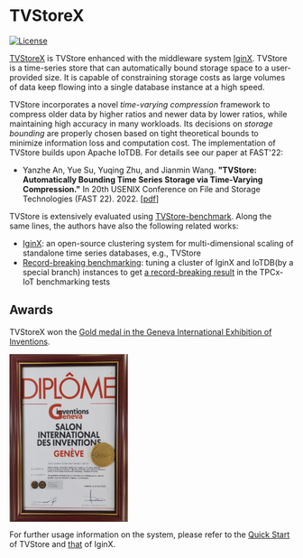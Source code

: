 # TVStoreX
[![License](https://img.shields.io/badge/license-Apache%202-4EB1BA.svg)](https://www.apache.org/licenses/LICENSE-2.0.html)

[TVStoreX](https://github.com/IGinX-THU/TVStoreX) is TVStore enhanced with the middleware system [IginX](https://github.com/thulab/IginX). TVStore is a time-series store that can automatically bound storage space to a user-provided size. It is capable of constraining storage costs as large volumes of data keep flowing into a single database instance at a high speed.

TVStore incorporates a novel *time-varying compression* framework to compress older data by higher ratios and newer data by lower ratios, while maintaining high accuracy in many workloads. Its decisions on *storage bounding* are properly chosen based on tight theoretical bounds to minimize information loss and computation cost. The implementation of TVStore builds upon Apache IoTDB. For details see our paper at FAST'22:
* Yanzhe An, Yue Su, Yuqing Zhu, and Jianmin Wang. **"TVStore: Automatically Bounding Time Series Storage via Time-Varying Compression."** In 20th USENIX Conference on File and Storage Technologies (FAST 22). 2022. [[pdf](https://www.usenix.org/conference/fast22/technical-sessions)]  

TVStore is extensively evaluated using [TVStore-benchmark](https://github.com/thulab/TVStore-benchmark). Along the same lines, the authors have also the following related works:
* [IginX](https://github.com/thulab/IginX): an open-source clustering system for multi-dimensional scaling of standalone time series databases, e.g., TVStore
* [Record-breaking benchmarking](https://link.springer.com/chapter/10.1007/978-3-030-94437-7_2): tuning a cluster of IginX and IoTDB(by a special branch) instances to get [a record-breaking result](https://arxiv.org/abs/2107.09351) in the TPCx-IoT benchmarking tests

## Awards

TVStoreX won the [Gold medal in the Geneva International Exhibition of Inventions](https://github.com/IGinX-THU/TVStoreX/blob/main/docs/award.jpg).

<img src="https://github.com/IGinX-THU/TVStoreX/blob/main/docs/award.jpg" width = "210" height = "297" alt="The Gold Medal for TVStoreX" align=center />

For further usage information on the system, please refer to the [Quick Start](https://github.com/IGinX-THU/TVStoreX/blob/main/docs/quickStart.md) of TVStore and [that](https://github.com/thulab/IginX) of IginX.
